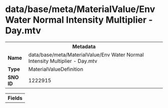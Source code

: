 <h1>data/base/meta/MaterialValue/Env Water Normal Intensity Multiplier - Day.mtv</h1><table><tr><th colspan="100%">Metadata</th></tr><tr><td><b>Name</b></td><td>data/base/meta/MaterialValue/Env Water Normal Intensity Multiplier - Day.mtv</td></tr><tr><td><b>Type</b></td><td>MaterialValueDefinition</td></tr><tr><td><b>SNO ID</b></td><td>1222915</td></tr></table>

<table><tr><th colspan="100%">Fields</th></tr></table>

